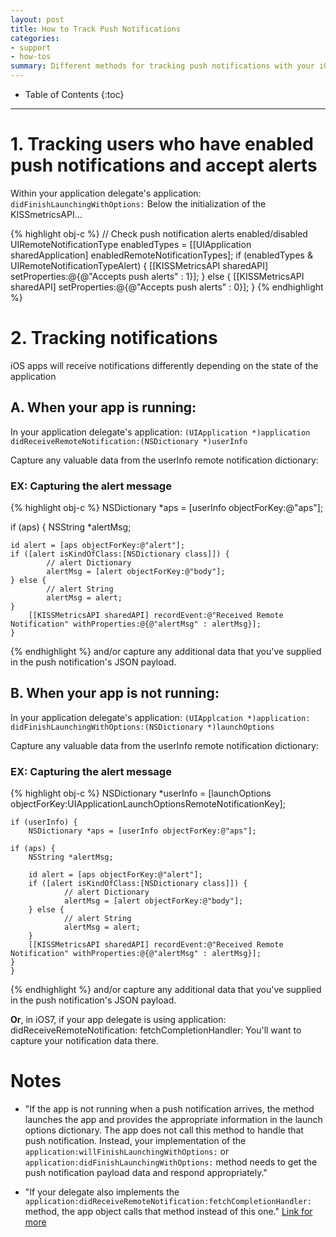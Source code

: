 ```yaml
---
layout: post
title: How to Track Push Notifications
categories:
- support
- how-tos
summary: Different methods for tracking push notifications with your iOS application.
---
```

* Table of Contents
{:toc}
* * *

# 1. Tracking users who have enabled push notifications and accept alerts

Within your application delegate's application: `didFinishLaunchingWithOptions:`
Below the initialization of the KISSmetricsAPI…

{% highlight obj-c %}
    // Check push notification alerts enabled/disabled
    UIRemoteNotificationType enabledTypes = [[UIApplication sharedApplication] enabledRemoteNotificationTypes];
    if (enabledTypes & UIRemoteNotificationTypeAlert) {
        [[KISSMetricsAPI sharedAPI] setProperties:@{@"Accepts push alerts" : 1}];
    } else {
        [[KISSMetricsAPI sharedAPI] setProperties:@{@"Accepts push alerts" : 0}];
    }
{% endhighlight %}

# 2. Tracking notifications

iOS apps will receive notifications differently depending on the state of the application


## A. When your app is running:

In your application delegate's application: `(UIApplication *)application didReceiveRemoteNotification:(NSDictionary *)userInfo`

Capture any valuable data from the userInfo remote notification dictionary:

### EX: Capturing the alert message

 {% highlight obj-c %}
    NSDictionary *aps = [userInfo objectForKey:@"aps"];

   if (aps) {
    NSString *alertMsg;

    id alert = [aps objectForKey:@"alert"];
    if ([alert isKindOfClass:[NSDictionary class]]) {
            // alert Dictionary
            alertMsg = [alert objectForKey:@"body"];
    } else {
            // alert String
            alertMsg = alert;
    }
        [[KISSMetricsAPI sharedAPI] recordEvent:@"Received Remote Notification" withProperties:@{@"alertMsg" : alertMsg}];
    }
{% endhighlight %}
and/or capture any additional data that you've supplied in the push notification's JSON payload.

## B.  When your app is not running:

In your application delegate's application: `(UIApplcation *)application: didFinishLaunchingWithOptions:(NSDictionary *)launchOptions`

Capture any valuable data from the userInfo remote notification dictionary:

### EX: Capturing the alert message

{% highlight obj-c %}
    NSDictionary *userInfo = [launchOptions objectForKey:UIApplicationLaunchOptionsRemoteNotificationKey];

    if (userInfo) {
        NSDictionary *aps = [userInfo objectForKey:@"aps"];

    if (aps) {
        NSString *alertMsg;

        id alert = [aps objectForKey:@"alert"];
        if ([alert isKindOfClass:[NSDictionary class]]) {
                // alert Dictionary
                alertMsg = [alert objectForKey:@"body"];
        } else {
                // alert String
                alertMsg = alert;
        }
        [[KISSMetricsAPI sharedAPI] recordEvent:@"Received Remote Notification" withProperties:@{@"alertMsg" : alertMsg}];
    }
    }
{% endhighlight %}
and/or capture any additional data that you've supplied in the push notification's JSON payload.

**Or**, in iOS7, if your app delegate is using application: didReceiveRemoteNotification: fetchCompletionHandler:
You'll want to capture your notification data there.

# Notes

* "If the app is not running when a push notification arrives, the method launches the app and provides the appropriate information in the launch options dictionary. The app does not call this method to handle that push notification. Instead, your implementation of the `application:willFinishLaunchingWithOptions:` or `application:didFinishLaunchingWithOptions:` method needs to get the push notification payload data and respond appropriately."


* "If your delegate also implements the `application:didReceiveRemoteNotification:fetchCompletionHandler:` method, the app object calls that method instead of this one."
[Link for more](https://developer.apple.com/library/ios/documentation/uikit/reference/UIApplicationDelegate_Protocol/Reference/Reference.html#//apple_ref/occ/intfm/UIApplicationDelegate/application:didReceiveRemoteNotification:)
